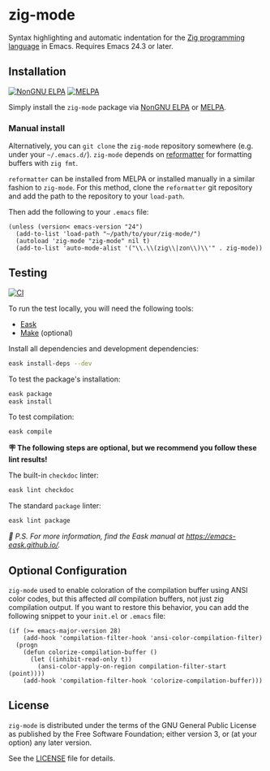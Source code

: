 # zig-mode

Syntax highlighting and automatic indentation for the [Zig programming
language](http://ziglang.org) in Emacs.  Requires Emacs 24.3 or later.

## Installation

[![NonGNU ELPA](https://elpa.nongnu.org/nongnu/zig-mode.svg)](https://elpa.nongnu.org/nongnu/zig-mode.html)
[![MELPA](https://melpa.org/packages/zig-mode-badge.svg)](https://melpa.org/#/zig-mode)

Simply install the `zig-mode` package via [NonGNU ELPA](https://elpa.nongnu.org/) or
[MELPA](https://melpa.org/#/getting-started).

### Manual install

Alternatively, you can `git clone` the `zig-mode` repository somewhere
(e.g. under your `~/.emacs.d/`). `zig-mode` depends on
[reformatter](https://github.com/purcell/emacs-reformatter) for
formatting buffers with `zig fmt`.

`reformatter` can be installed from MELPA or installed manually in a
similar fashion to `zig-mode`. For this method, clone the
`reformatter` git repository and add the path to the repository to
your `load-path`.

Then add the following to your `.emacs` file:

```elisp
(unless (version< emacs-version "24")
  (add-to-list 'load-path "~/path/to/your/zig-mode/")
  (autoload 'zig-mode "zig-mode" nil t)
  (add-to-list 'auto-mode-alist '("\\.\\(zig\\|zon\\)\\'" . zig-mode))
```

## Testing

[![CI](https://github.com/ziglang/zig-mode/actions/workflows/main.yml/badge.svg)](https://github.com/ziglang/zig-mode/actions/workflows/main.yml)

To run the test locally, you will need the following tools:

- [Eask](https://emacs-eask.github.io/)
- [Make](https://www.gnu.org/software/make/) (optional)

Install all dependencies and development dependencies:

```sh
eask install-deps --dev
```

To test the package's installation:

```sh
eask package
eask install
```

To test compilation:

```sh
eask compile
```

**🪧 The following steps are optional, but we recommend you follow these lint results!**

The built-in `checkdoc` linter:

```sh
eask lint checkdoc
```

The standard `package` linter:

```sh
eask lint package
```

*📝 P.S. For more information, find the Eask manual at https://emacs-eask.github.io/.*

## Optional Configuration

`zig-mode` used to enable coloration of the compilation buffer using
ANSI color codes, but this affected *all* compilation buffers, not just
zig compilation output.
If you want to restore this behavior, you can add the following snippet
to your `init.el` or `.emacs` file:

```elisp
(if (>= emacs-major-version 28)
    (add-hook 'compilation-filter-hook 'ansi-color-compilation-filter)
  (progn
    (defun colorize-compilation-buffer ()
      (let ((inhibit-read-only t))
        (ansi-color-apply-on-region compilation-filter-start (point))))
    (add-hook 'compilation-filter-hook 'colorize-compilation-buffer)))
```

## License

`zig-mode` is distributed under the terms of the GNU General Public License as
published by the Free Software Foundation; either version 3, or (at your
option) any later version.

See the [LICENSE](LICENSE) file for details.
